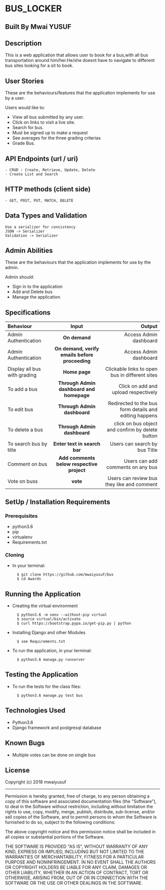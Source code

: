  #  BUS_LOCKER
 

## Built By Mwai YUSUF

## Description
This is a web application that allows  user to book for a bus,with all bus transportation around him/her.He/she doesnt have to navigate to different bus sites looking for a sit  to book.


## User Stories
These are the behaviours/features that the application implements for use by a user.

Users would like to:
* View all bus submitted by any user.
* Click on links to visit a live site.
* Search for bus.
* Must be signed up to make a request
* See averages for the three grading criterias
* Grade Bus.
## API Endpoints (url / uri)
    - CRUD : Create, Retrieve, Update, Delete 
    - Create List and Search

## HTTP methods (client side)
    - GET, POST, PUT, MATCH, DELETE    
    
## Data Types and Validation
    Use a serializer for consistency 
    JSON -> Serializer
    Validation -> Serializer
    
    

## Admin Abilities
These are the behaviours  that the application implements for use by the admin.

Admin should:
* Sign in to the application
* Add and Delete bus
* Manage the application.


## Specifications
| Behaviour | Input | Output |
| :---------------- | :---------------: | ------------------: |
| Admin Authentication | **On demand** | Access Admin dashboard |
| Admin Authentication | **On demand, verify emails before proceeding** | Access Admin dashboard |
| Display all bus with grading | **Home page** | Clickable links to open bus in different sites |
| To add a bus  | **Through Admin dashboard and homepage** | Click on add and upload respectively|
| To edit bus  | **Through Admin dashboard** | Redirected to the  bus form details and editing happens|
| To delete a bus  | **Through Admin dashboard** | click on bus object and confirm by delete button|
| To search bus by title | **Enter text in search bar** | Users can search by bus Title|
| Comment on bus | **Add comments below respective project** | Users can add comments on any bus|
| Vote on buss | **vote** | Users can review bus they like and comment|


## SetUp / Installation Requirements
### Prerequisites
* python3.6
* pip
* virtualenv
* Requirements.txt

### Cloning
* In your terminal:

        $ git clone https://github.com/mwaiyusuf/bus 
        $ cd Awards

## Running the Application
* Creating the virtual environment

        $ python3.6 -m venv --without-pip virtual
        $ source virtual/bin/activate
        $ curl https://bootstrap.pypa.io/get-pip.py | python

* Installing Django and other Modules

        $ see Requirements.txt

* To run the application, in your terminal:

        $ python3.6 manage.py runserver

## Testing the Application
* To run the tests for the class files:

        $ python3.6 manage.py test bus

## Technologies Used
* Python3.6
* Django  framework and postgresql database

## Known Bugs

* Multiple votes can be done on single bus

## License

Copyright (c) 2018 mwaiyusuf

------------

Permission is hereby granted, free of charge, to any person obtaining a copy of this software and associated documentation files (the "Software"), to deal in the Software without restriction, including without limitation the rights to use, copy, modify, merge, publish, distribute, sub-license, and/or sell copies of the Software, and to permit persons to whom the Software is furnished to do so, subject to the following conditions:

The above copyright notice and this permission notice shall be included in all copies or substantial portions of the Software.

THE SOFTWARE IS PROVIDED "AS IS", WITHOUT WARRANTY OF ANY KIND, EXPRESS OR IMPLIED, INCLUDING BUT NOT LIMITED TO THE WARRANTIES OF MERCHANTABILITY, FITNESS FOR A PARTICULAR PURPOSE AND NONINFRINGEMENT. IN NO EVENT SHALL THE AUTHORS OR COPYRIGHT HOLDERS BE LIABLE FOR ANY CLAIM, DAMAGES OR OTHER LIABILITY, WHETHER IN AN ACTION OF CONTRACT, TORT OR OTHERWISE, ARISING FROM, OUT OF OR IN CONNECTION WITH THE SOFTWARE OR THE USE OR OTHER DEALINGS IN THE SOFTWARE.
